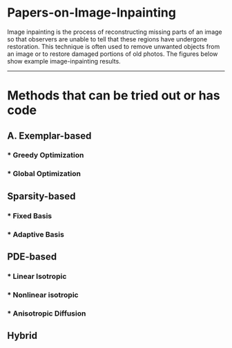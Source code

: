 
# Papers-on-Image-Inpainting

Image inpainting is the process of reconstructing missing parts of an image so that observers are unable to tell that these regions have undergone restoration. This technique is often used to remove unwanted objects from an image or to restore damaged portions of old photos. The figures below show example image-inpainting results.

-------------------------------------

# Methods that can be tried out or has code

## A. Exemplar-based
  ### * Greedy Optimization
  ### * Global Optimization
## Sparsity-based
  ### * Fixed Basis
  ### * Adaptive Basis
## PDE-based
  ### * Linear Isotropic
  ### * Nonlinear isotropic
  ### * Anisotropic Diffusion
## Hybrid








